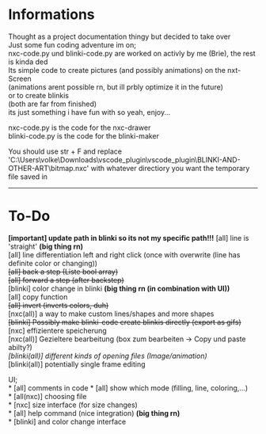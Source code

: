 # Informations
Thought as a project documentation thingy but decided to take over  
Just some fun coding adventure im on;  
nxc-code.py und blinki-code.py are worked on activly by me (Brie), the rest is kinda ded  
Its simple code to create pictures (and possibly animations) on the nxt-Screen  
(animations arent possible rn, but ill prbly optimize it in the future)  
or to create blinkis  
(both are far from finished)  
its just something i have fun with so yeah, enjoy...  

nxc-code.py is the code for the nxc-drawer  
blinki-code.py is the code for the blinki-maker  
  
You should use str + F and replace 'C:\\Users\\volke\\Downloads\\vscode_plugin\\vscode_plugin\\BLINKI-AND-OTHER-ART\\bitmap.nxc' with whatever directiory you want the temporary file saved in  
  
---
# To-Do
**[important] update path in blinki so its not my specific path!!!**
[all] line is 'straight'  **(big thing rn)**  
[all] line differentiation left and right click (once with overwrite (line has definite color or changing))  
~~[all] back a step (Liste bool array)~~  
~~[all] forward a step (after backstep)~~  
[blinki] color change in blinki  **(big thing rn (in combination with UI))**  
[all] copy function  
~~[all] invert (inverts colors, duh)~~  
[nxc(all)] a way to make custom lines/shapes and more shapes  
~~[blinki] Possibly make blinki-code create blinkis directly (export as gifs)~~  
[nxc] effizientere speicherung  
[nxc(all)] Gezieltere bearbeitung (box zum bearbeiten -> Copy und paste abilty?)  
*[blinki(all)] different kinds of opening files (Image/animation)*  
[blinki(all)] potentially single frame editing  

UI;  
    * [all] comments in code
    * [all] show which mode (filling, line, coloring,...)  
    * [all(nxc)] choosing file  
    * [nxc] size interface (for size changes)  
    * [all] help command (nice integration)  **(big thing rn)**  
    * [blinki] and color change interface  
